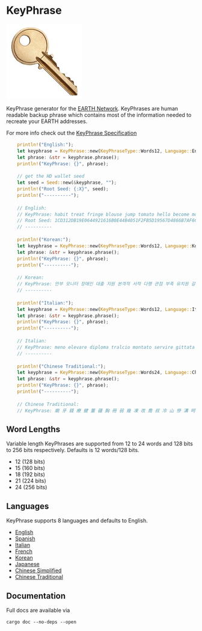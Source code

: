 # KeyPhrase

![Key](./key.jpg "Key")

KeyPhrase generator for the [EARTH Network](https://www.earth.engineering). KeyPhrases are human readable backup phrase which contains most of the information needed to recreate your EARTH addresses.

For more info check out the [KeyPhrase Specification](https://github.com/EarthEngineering/keyphrase/wiki/KeyPhrase-Specification)

```rust
    println!("English:");
    let keyphrase = KeyPhrase::new(KeyPhraseType::Words12, Language::English);
    let phrase: &str = keyphrase.phrase();
    println!("KeyPhrase: {}", phrase);

    // get the HD wallet seed
    let seed = Seed::new(&keyphrase, "");
    println!("Root Seed: {:X}", seed);
    println!("----------");

    // English:
    // KeyPhrase: habit treat fringe blouse jump tomato hello become more planet list rhythm
    // Root Seed: 1CD312DB19E0644921616B0E44B4051F2FB5D19567D4866B7AF6C7676746F94FE0E49355397BBF53659882FB928C4DF3AABD32327E88AD732770CE21ECC20
    // ----------

    println!("Korean:");
    let keyphrase = KeyPhrase::new(KeyPhraseType::Words12, Language::Korean);
    let phrase: &str = keyphrase.phrase();
    println!("KeyPhrase: {}", phrase);
    println!("----------");

    // Korean:
    // KeyPhrase: 안부 모니터 장애인 대출 지원 본격적 서적 다행 관점 부족 유치원 갈비
    // ----------

    println!("Italian:");
    let keyphrase = KeyPhrase::new(KeyPhraseType::Words12, Language::Italian);
    let phrase: &str = keyphrase.phrase();
    println!("KeyPhrase: {}", phrase);
    println!("----------");

    // Italian:
    // KeyPhrase: meno elevare diploma tralcio montato servire gittata certo garbo ombelico sfumare sguardo
    // ----------

    println!("Chinese Traditional:");
    let keyphrase = KeyPhrase::new(KeyPhraseType::Words24, Language::ChineseTraditional);
    let phrase: &str = keyphrase.phrase();
    println!("KeyPhrase: {}", phrase);
    println!("----------");

    // Chinese Traditional:
    // KeyPhrase: 廟 牙 錢 療 健 董 疆 胸 冊 弱 幾 凍 改 喬 叔 冷 山 慘 溝 呵 長 趨 鋪 跳
```

## Word Lengths

Variable length KeyPhrases are supported from 12 to 24 words and 128 bits to 256 bits respectively. Defaults is 12 words/128 bits.

- 12 (128 bits)
- 15 (160 bits)
- 18 (192 bits)
- 21 (224 bits)
- 24 (256 bits)

## Languages

KeyPhrase supports 8 languages and defaults to English.

- [English](./src/langs/english.txt)
- [Spanish](./src/langs/spanish.txt)
- [Italian](./src/langs/italian.txt)
- [French](./src/langs/french.txt)
- [Korean](./src/langs/korean.txt)
- [Japanese](./src/langs/japanese.txt)
- [Chinese Simplified](./src/langs/chinese_simplified.txt)
- [Chinese Traditional](./src/langs/chinese_traditional.txt)

## Documentation

Full docs are available via

```
cargo doc --no-deps --open
```

